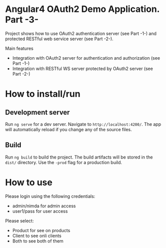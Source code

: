 # Angular4 OAuth2 Demo Application. Part -3-

Project shows how to use OAuth2 authentication server (see Part -1-) and protected RESTful web service server (see Part -2-). 

Main features
- Integration with OAuth2 server for authentication and authorization (see Part -1-)
- Integration with RESTful WS server protected by OAuth2 server (see Part -2-)


# How to install/run

## Development server
Run `ng serve` for a dev server. Navigate to `http://localhost:4200/`. 
The app will automatically reload if you change any of the source files.

## Build
Run `ng build` to build the project. 
The build artifacts will be stored in the `dist/` directory. 
Use the `-prod` flag for a production build.

# How to use
Please login using the following credentials: 
- admin/nimda for admin access 
- user1/pass for user access

Please select:
- Product for see on products
- Client to see onli clients
- Both to see both of them